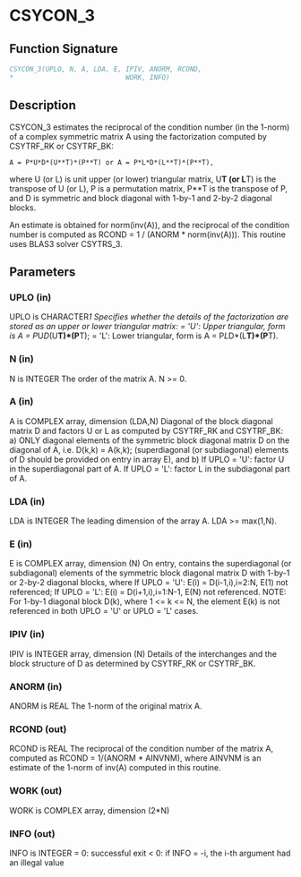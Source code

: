 # CSYCON_3

## Function Signature

```fortran
CSYCON_3(UPLO, N, A, LDA, E, IPIV, ANORM, RCOND,
*                            WORK, INFO)
```

## Description

 CSYCON_3 estimates the reciprocal of the condition number (in the
 1-norm) of a complex symmetric matrix A using the factorization
 computed by CSYTRF_RK or CSYTRF_BK:

    A = P*U*D*(U**T)*(P**T) or A = P*L*D*(L**T)*(P**T),

 where U (or L) is unit upper (or lower) triangular matrix,
 U**T (or L**T) is the transpose of U (or L), P is a permutation
 matrix, P**T is the transpose of P, and D is symmetric and block
 diagonal with 1-by-1 and 2-by-2 diagonal blocks.

 An estimate is obtained for norm(inv(A)), and the reciprocal of the
 condition number is computed as RCOND = 1 / (ANORM * norm(inv(A))).
 This routine uses BLAS3 solver CSYTRS_3.

## Parameters

### UPLO (in)

UPLO is CHARACTER*1 Specifies whether the details of the factorization are stored as an upper or lower triangular matrix: = 'U': Upper triangular, form is A = P*U*D*(U**T)*(P**T); = 'L': Lower triangular, form is A = P*L*D*(L**T)*(P**T).

### N (in)

N is INTEGER The order of the matrix A. N >= 0.

### A (in)

A is COMPLEX array, dimension (LDA,N) Diagonal of the block diagonal matrix D and factors U or L as computed by CSYTRF_RK and CSYTRF_BK: a) ONLY diagonal elements of the symmetric block diagonal matrix D on the diagonal of A, i.e. D(k,k) = A(k,k); (superdiagonal (or subdiagonal) elements of D should be provided on entry in array E), and b) If UPLO = 'U': factor U in the superdiagonal part of A. If UPLO = 'L': factor L in the subdiagonal part of A.

### LDA (in)

LDA is INTEGER The leading dimension of the array A. LDA >= max(1,N).

### E (in)

E is COMPLEX array, dimension (N) On entry, contains the superdiagonal (or subdiagonal) elements of the symmetric block diagonal matrix D with 1-by-1 or 2-by-2 diagonal blocks, where If UPLO = 'U': E(i) = D(i-1,i),i=2:N, E(1) not referenced; If UPLO = 'L': E(i) = D(i+1,i),i=1:N-1, E(N) not referenced. NOTE: For 1-by-1 diagonal block D(k), where 1 <= k <= N, the element E(k) is not referenced in both UPLO = 'U' or UPLO = 'L' cases.

### IPIV (in)

IPIV is INTEGER array, dimension (N) Details of the interchanges and the block structure of D as determined by CSYTRF_RK or CSYTRF_BK.

### ANORM (in)

ANORM is REAL The 1-norm of the original matrix A.

### RCOND (out)

RCOND is REAL The reciprocal of the condition number of the matrix A, computed as RCOND = 1/(ANORM * AINVNM), where AINVNM is an estimate of the 1-norm of inv(A) computed in this routine.

### WORK (out)

WORK is COMPLEX array, dimension (2*N)

### INFO (out)

INFO is INTEGER = 0: successful exit < 0: if INFO = -i, the i-th argument had an illegal value

